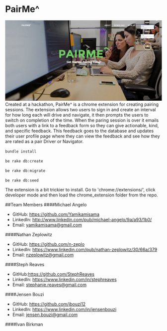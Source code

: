 # PairMe^
![](PairMe^.png)
 Created at a hackathon, PairMe^ is a chrome extension for creating pairing sessions.  The extension allows two users to sign in and create an interval for how long each will drive and navigate, it then prompts the users to switch on completion of the time.  When the paring session is over it emails both users with a link to a feedback form so they can give actionable, kind, and specific feedback.  This feedback goes to the database and updates their user profile page where they can view the feedback and see how they are rated as a pair Driver or Navigator.
 
`bundle install`

`be rake db:create`

`be rake db:migrate`

`be rake db:seed`
 
 The extension is a bit trickier to install. Go to 'chrome://extensions/', click developer mode and then load the chrome_extension folder from the repo.
 
##Team Members
####Michael Angelo
* GitHub: https://github.com/Yamikamisama
* LinkedIn: http://www.linkedin.com/pub/michael-angelo/9a/a93/1b0/
* Email: yamikamisama@gmail.com

####Nathan Zeplowitz
* GitHub: https://github.com/n-zeplo
* LinkedIn: https://www.linkedin.com/pub/nathan-zeplowitz/30/66a/379
* Email: nzeplowitz@gmail.com

####Steph Reaves
* GitHub:https://github.com/StephReaves
* LinkedIn: https://www.linkedin.com/in/stephreaves
* Email: stephanie.reaves@gmail.com 

####Jensen Bouzi
* GitHub: https://github.com/jbouzi12
* LinkedIn: https://www.linkedin.com/in/jensenbouzi
* Email: jensen.bouzi@gmail.com

####Ivan Birkman
